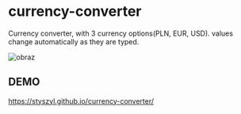 # currency-converter
Currency converter, with 3 currency options(PLN, EUR, USD).
values change automatically as they are typed.

![obraz](https://user-images.githubusercontent.com/97724595/172007482-2d7e4c88-49df-4a3d-b6da-bf7942f098db.png)

## DEMO
https://styszyl.github.io/currency-converter/
